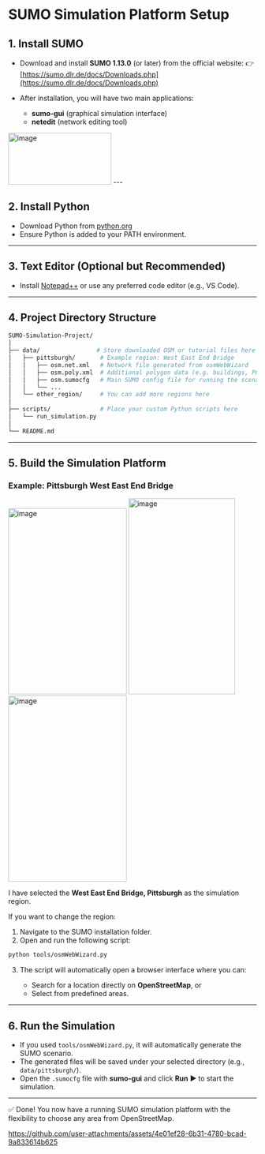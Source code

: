 # SUMO Simulation Platform Setup

## 1. Install SUMO

* Download and install **SUMO 1.13.0** (or later) from the official website:
  👉 [https://sumo.dlr.de/docs/Downloads.php](https://sumo.dlr.de/docs/Downloads.php)

* After installation, you will have two main applications:

  * **sumo-gui** (graphical simulation interface)
  * **netedit** (network editing tool)
<img width="209" height="105" alt="image" src="https://github.com/user-attachments/assets/99ead5bc-f0d1-4a0a-ae4b-3e37a250d745" />
---

## 2. Install Python

* Download Python from [python.org](https://www.python.org/downloads/)
* Ensure Python is added to your PATH environment.

---

## 3. Text Editor (Optional but Recommended)

* Install [Notepad++](https://notepad-plus-plus.org/) or use any preferred code editor (e.g., VS Code).

---


## 4. Project Directory Structure

```bash
SUMO-Simulation-Project/
│
├── data/                # Store downloaded OSM or tutorial files here
│   ├── pittsburgh/       # Example region: West East End Bridge
│   │   ├── osm.net.xml   # Network file generated from osmWebWizard
│   │   ├── osm.poly.xml  # Additional polygon data (e.g. buildings, POIs)
│   │   ├── osm.sumocfg   # Main SUMO config file for running the scenario
│   │   └── ...
│   └── other_region/     # You can add more regions here
│
├── scripts/              # Place your custom Python scripts here
│   └── run_simulation.py
│
└── README.md
```

---

## 5. Build the Simulation Platform

### Example: Pittsburgh West East End Bridge
<img width="240" height="377" alt="image" src="https://github.com/user-attachments/assets/b06a5ea4-3052-43bc-aeae-ff9212751af9" />
<img width="216" height="397" alt="image" src="https://github.com/user-attachments/assets/ce884c93-00c8-4611-961f-ce4a5ff08666" />
<img width="240" height="377" alt="image" src="https://github.com/user-attachments/assets/bc092697-8351-4d14-81be-5b5e76f9500f" />

I have selected the **West East End Bridge, Pittsburgh** as the simulation region.

If you want to change the region:

1. Navigate to the SUMO installation folder.
2. Open and run the following script:

```bash
python tools/osmWebWizard.py
```

3. The script will automatically open a browser interface where you can:

   * Search for a location directly on **OpenStreetMap**, or
   * Select from predefined areas.

---

## 6. Run the Simulation

* If you used `tools/osmWebWizard.py`, it will automatically generate the SUMO scenario.
* The generated files will be saved under your selected directory (e.g., `data/pittsburgh/`).
* Open the `.sumocfg` file with **sumo-gui** and click **Run** ▶️ to start the simulation.
---

✅ Done! You now have a running SUMO simulation platform with the flexibility to choose any area from OpenStreetMap.

https://github.com/user-attachments/assets/4e01ef28-6b31-4780-bcad-9a833614b625
